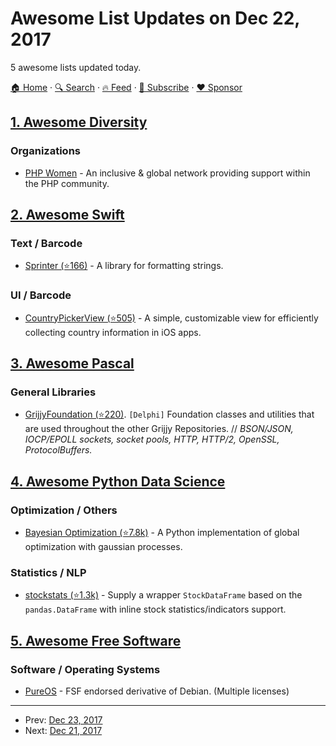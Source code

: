# Awesome List Updates on Dec 22, 2017

5 awesome lists updated today.

[🏠 Home](/README.md) · [🔍 Search](https://www.trackawesomelist.com/search/) · [🔥 Feed](https://www.trackawesomelist.com/rss.xml) · [📮 Subscribe](https://trackawesomelist.us17.list-manage.com/subscribe?u=d2f0117aa829c83a63ec63c2f&id=36a103854c) · [❤️  Sponsor](https://github.com/sponsors/theowenyoung)



## [1. Awesome Diversity](/content/folkswhocode/awesome-diversity/README.md)

### Organizations

*   [PHP Women](http://phpwomen.org) - An inclusive & global network providing support within the PHP community.

## [2. Awesome Swift](/content/matteocrippa/awesome-swift/README.md)

### Text / Barcode

*   [Sprinter (⭐166)](https://github.com/nicklockwood/Sprinter) - A library for formatting strings.

### UI / Barcode

*   [CountryPickerView (⭐505)](https://github.com/kizitonwose/CountryPickerView) - A simple, customizable view for efficiently collecting country information in iOS apps.

## [3. Awesome Pascal](/content/Fr0sT-Brutal/awesome-pascal/README.md)

### General Libraries

*   [GrijjyFoundation (⭐220)](https://github.com/grijjy/GrijjyFoundation). `[Delphi]` Foundation classes and utilities that are used throughout the other Grijjy Repositories.
    // *BSON/JSON, IOCP/EPOLL sockets, socket pools, HTTP, HTTP/2, OpenSSL, ProtocolBuffers.*

## [4. Awesome Python Data Science](/content/krzjoa/awesome-python-data-science/README.md)

### Optimization / Others

*   [Bayesian Optimization (⭐7.8k)](https://github.com/fmfn/BayesianOptimization) - A Python implementation of global optimization with gaussian processes.

### Statistics / NLP

*   [stockstats (⭐1.3k)](https://github.com/jealous/stockstats) - Supply a wrapper `StockDataFrame` based on the `pandas.DataFrame` with inline stock statistics/indicators support.

## [5. Awesome Free Software](/content/johnjago/awesome-free-software/README.md)

### Software / Operating Systems

*   [PureOS](https://pureos.net/) - FSF endorsed derivative of Debian. (Multiple licenses)

---

- Prev: [Dec 23, 2017](/content/2017/12/23/README.md)
- Next: [Dec 21, 2017](/content/2017/12/21/README.md)